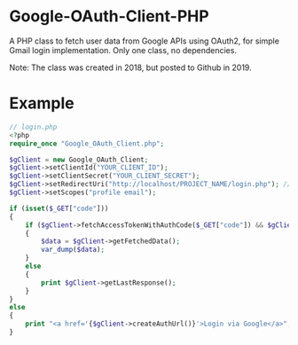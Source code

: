 # Google-OAuth-Client-PHP
A PHP class to fetch user data from Google APIs using OAuth2, for simple Gmail login implementation. Only one class, no dependencies.

Note: The class was created in 2018, but posted to Github in 2019.

# Example
```php
// login.php
<?php
require_once "Google_OAuth_Client.php";

$gClient = new Google_OAuth_Client;
$gClient->setClientId("YOUR_CLIENT_ID");
$gClient->setClientSecret("YOUR_CLIENT_SECRET");
$gClient->setRedirectUri("http://localhost/PROJECT_NAME/login.php"); // Better idea is to use seperate file for callback
$gClient->setScopes("profile email");

if (isset($_GET["code"]))
{
    if ($gClient->fetchAccessTokenWithAuthCode($_GET["code"]) && $gClient->fetchUserInfo())
    {
        $data = $gClient->getFetchedData();
        var_dump($data);
    }
    else
    {
        print $gClient->getLastResponse();
    }
}
else
{
    print "<a href='{$gClient->createAuthUrl()}'>Login via Google</a>";
}
```
